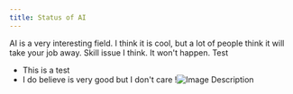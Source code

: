 ```yaml
---
title: Status of AI
---
```

AI is a very interesting field. I think it is cool, but a lot of people think it will take your job away. Skill issue I think. It won't happen.
Test
- This is a test
- I do believe is very good but I don't care
!![Image Description](../images/images%20(2).jpg)
